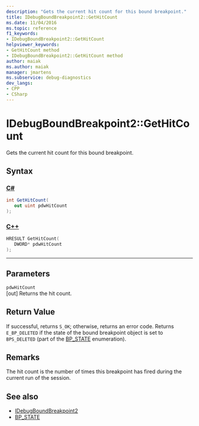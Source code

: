 ```yaml
---
description: "Gets the current hit count for this bound breakpoint."
title: IDebugBoundBreakpoint2::GetHitCount
ms.date: 11/04/2016
ms.topic: reference
f1_keywords:
- IDebugBoundBreakpoint2::GetHitCount
helpviewer_keywords:
- GetHitCount method
- IDebugBoundBreakpoint2::GetHitCount method
author: maiak
ms.author: maiak
manager: jmartens
ms.subservice: debug-diagnostics
dev_langs:
- CPP
- CSharp
---
```

# IDebugBoundBreakpoint2::GetHitCount

Gets the current hit count for this bound breakpoint.

## Syntax

### [C#](#tab/csharp)
```csharp
int GetHitCount( 
   out uint pdwHitCount
);
```
### [C++](#tab/cpp)
```cpp
HRESULT GetHitCount( 
   DWORD* pdwHitCount
);
```
---

## Parameters
`pdwHitCount`\
[out] Returns the hit count.

## Return Value
 If successful, returns `S_OK`; otherwise, returns an error code. Returns `E_BP_DELETED` if the state of the bound breakpoint object is set to `BPS_DELETED` (part of the [BP_STATE](../../../extensibility/debugger/reference/bp-state.md) enumeration).

## Remarks
 The hit count is the number of times this breakpoint has fired during the current run of the session.

## See also
- [IDebugBoundBreakpoint2](../../../extensibility/debugger/reference/idebugboundbreakpoint2.md)
- [BP_STATE](../../../extensibility/debugger/reference/bp-state.md)
